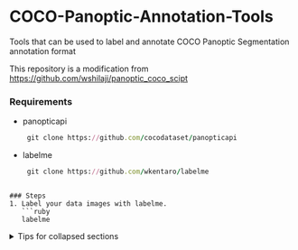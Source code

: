 # COCO-Panoptic-Annotation-Tools
Tools that can be used to label and annotate COCO Panoptic Segmentation annotation format

This repository is a modification from https://github.com/wshilaji/panoptic_coco_scipt

### Requirements
* panopticapi
  ```ruby
   git clone https://github.com/cocodataset/panopticapi
* labelme
  ```ruby
   git clone https://github.com/wkentaro/labelme
```

### Steps
1. Label your data images with labelme.
   ```ruby
   labelme
```
<details>

<summary>Tips for collapsed sections</summary>

### You can add a header

You can add text within a collapsed section. 

You can add an image or a code block, too.

```ruby
   puts "Hello World"
```

</details>
